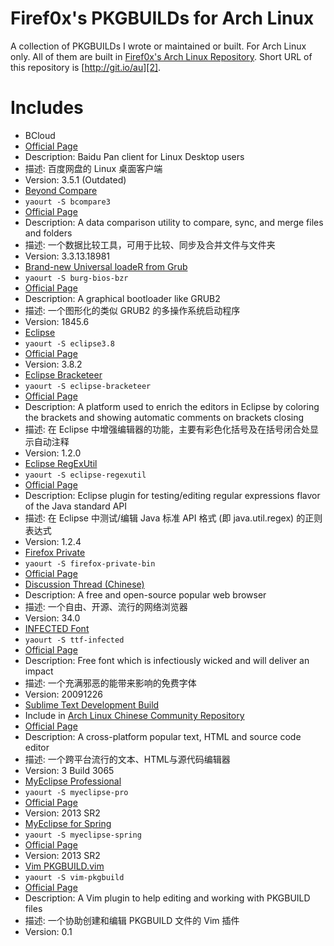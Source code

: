 # Firef0x's PKGBUILDs for Arch Linux

A collection of PKGBUILDs I wrote or maintained or built. For Arch Linux only.
All of them are built in [Firef0x's Arch Linux Repository][1].
Short URL of this repository is [http://git.io/au][2].


# Includes

*  BCloud
  *  [Official Page][3]
  *  Description: Baidu Pan client for Linux Desktop users
  *  描述: 百度网盘的 Linux 桌面客户端
  *  Version: 3.5.1 (Outdated)
*  [Beyond Compare][20]
  *  `yaourt -S bcompare3`
  *  [Official Page][21]
  *  Description: A data comparison utility to compare, sync, and merge files and folders
  *  描述: 一个数据比较工具，可用于比较、同步及合并文件与文件夹
  *  Version: 3.3.13.18981
*  [Brand-new Universal loadeR from Grub][4]
  *  `yaourt -S burg-bios-bzr`
  *  [Official Page][5]
  *  Description: A graphical bootloader like GRUB2
  *  描述: 一个图形化的类似 GRUB2 的多操作系统启动程序
  *  Version: 1845.6
*  [Eclipse][6]
  *  `yaourt -S eclipse3.8`
  *  [Official Page][7]
  *  Version: 3.8.2
*  [Eclipse Bracketeer][8]
  *  `yaourt -S eclipse-bracketeer`
  *  [Official Page][9]
  *  Description: A platform used to enrich the editors in Eclipse by coloring the brackets and showing automatic comments on brackets closing
  *  描述: 在 Eclipse 中增强编辑器的功能，主要有彩色化括号及在括号闭合处显示自动注释
  *  Version: 1.2.0
*  [Eclipse RegExUtil][24]
  *  `yaourt -S eclipse-regexutil`
  *  [Official Page][25]
  *  Description: Eclipse plugin for testing/editing regular expressions flavor of the Java standard API
  *  描述: 在 Eclipse 中测试/编辑 Java 标准 API 格式 (即 java.util.regex) 的正则表达式
  *  Version: 1.2.4
*  [Firefox Private][10]
  *  `yaourt -S firefox-private-bin`
  *  [Official Page][11]
  *  [Discussion Thread (Chinese)][12]
  *  Description: A free and open-source popular web browser
  *  描述: 一个自由、开源、流行的网络浏览器
  *  Version: 34.0
*  [INFECTED Font][22]
  *  `yaourt -S ttf-infected`
  *  [Official Page][23]
  *  Description: Free font which is infectiously wicked and will deliver an impact
  *  描述: 一个充满邪恶的能带来影响的免费字体
  *  Version: 20091226
*  [Sublime Text Development Build][13]
  *  Include in [Arch Linux Chinese Community Repository][26]
  *  [Official Page][14]
  *  Description: A cross-platform popular text, HTML and source code editor
  *  描述: 一个跨平台流行的文本、HTML与源代码编辑器
  *  Version: 3 Build 3065
*  [MyEclipse Professional][15]
  *  `yaourt -S myeclipse-pro`
  *  [Official Page][16]
  *  Version: 2013 SR2
*  [MyEclipse for Spring][17]
  *  `yaourt -S myeclipse-spring`
  *  [Official Page][16]
  *  Version: 2013 SR2
*  [Vim PKGBUILD.vim][18]
  *  `yaourt -S vim-pkgbuild`
  *  [Official Page][19]
  *  Description: A Vim plugin to help editing and working with PKGBUILD files
  *  描述: 一个协助创建和编辑 PKGBUILD 文件的 Vim 插件
  *  Version: 0.1

[1]:  https://build.opensuse.org/project/show/home:firef0x
[2]:  https://github.com/Firef0x/AUR-Firef0x
[3]:  https://github.com/LiuLang/bcloud
[4]:  https://aur.archlinux.org/packages/burg-bios-bzr/
[5]:  https://code.google.com/p/burg/
[6]:  https://aur.archlinux.org/packages/eclipse3.8/
[7]:  http://www.eclipse.org/
[8]:  https://aur.archlinux.org/packages/eclipse-bracketeer/
[9]:  https://github.com/chookapp/Bracketeer
[10]: https://aur.archlinux.org/packages/firefox-private-bin/
[11]: https://www.mozilla.org/firefox/
[12]: http://bbs.kafan.cn/thread-1611465-1-1.html
[13]: https://aur.archlinux.org/pkgbase/sublime-text-dev-imfix/
[14]: http://www.sublimetext.com/3
[15]: https://aur.archlinux.org/packages/myeclipse-pro/
[16]: http://www.myeclipseide.com/
[17]: https://aur.archlinux.org/packages/myeclipse-spring/
[18]: https://aur.archlinux.org/packages/vim-pkgbuild/
[19]: https://github.com/Firef0x/PKGBUILD.vim
[20]: https://aur.archlinux.org/packages/bcompare3/
[21]: http://www.scootersoftware.com/
[22]: https://aur.archlinux.org/packages/ttf-infected/
[23]: http://asianpride7625.deviantart.com/art/INFECTED-Font-148051273
[24]: https://aur.archlinux.org/packages/eclipse-regexutil/
[25]: http://myregexp.com/eclipsePlugin.html
[26]: https://wiki.archlinux.org/index.php/Unofficial_user_repositories#archlinuxcn
